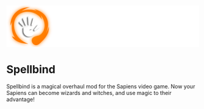 ![](assets/wide.png)
# Spellbind
Spellbind is a magical overhaul mod for the Sapiens video game. Now your Sapiens can become wizards and witches, and use magic to their advantage!